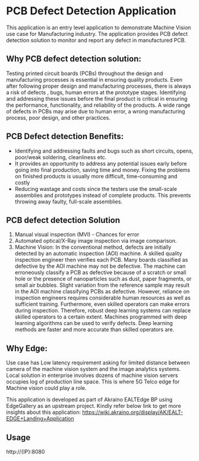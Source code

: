 ﻿PCB Defect Detection Application
=================

This application is an entry level application to demonstrate Machine Vision use case for Manufacturing industry.
The application provides PCB defect detection solution to monitor and report any defect in manufactured PCB.

Why PCB defect detection solution: 
-------------
Testing printed circuit boards (PCBs) throughout the design and manufacturing processes is essential in ensuring
  quality products. Even after following proper design and manufacturing processes, there is always a risk of defects
  , bugs, human errors at the prototype stages. Identifying and addressing these issues before the final product is critical in ensuring the performance, functionality, and reliability of the products. A wide range of defects in PCBs may arise due to human error, a wrong manufacturing process, poor design, and other practices.
 
PCB Defect detection Benefits:
-----------------
- Identifying and addressing faults and bugs such as short circuits, opens, poor/weak soldering, cleanliness etc.
- It provides an opportunity to address any potential issues early before going into final production, saving time and money. Fixing the problems on finished products is usually more difficult, time-consuming and costly
- Reducing wastage and costs since the testers use the small-scale assemblies and prototypes instead of complete products. This prevents throwing away faulty, full-scale assemblies.

PCB defect detection Solution
--------------------
1. Manual visual inspection (MVI) - Chances for error
2. Automated optical/X-Ray image inspection via image comparison.
3. Machine Vision: In the conventional method, defects are initially detected by an automatic inspection (AOI) machine. A skilled quality inspection engineer then verifies each PCB. Many boards classified as defective by the AOI machine may not be defective. The machine can erroneously classify a PCB as defective because of a scratch or small hole or the presence of nanoparticles such as dust, paper fragments, or small air bubbles. Slight variation from the reference sample may result in the AOI machine classifying PCBs as defective. However, reliance on inspection engineers requires considerable human resources as well as sufficient training. Furthermore, even skilled operators can make errors during inspection. Therefore, robust deep learning systems can replace skilled operators to a certain extent. Machines programmed with deep learning algorithms can be used to verify defects. Deep learning methods are faster and more accurate than skilled operators are.
 
Why Edge: 
----------------
Use case has Low latency requirement asking for limited distance between camera of the machine vision system and the image analytics systems. Local solution in enterprise involves dozens of machine vision servers occupies log of production line space. This is where 5G Telco edge for Machine vision could play a role.
  
This application is developed as part of Akraino EALTEdge BP using EdgeGallery as an upstream project. Kindly refer
 below link to get more insights about this application:
https://wiki.akraino.org/display/AK/EALT-EDGE+Landing+Application

Usage
--------------
http://{IP}:8080
